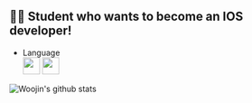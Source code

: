 ## 🤴🏻 Student who wants to become an IOS developer!

* Language   
<image src="https://user-images.githubusercontent.com/25768897/110124648-b154e800-7e05-11eb-80b3-0c49f508f9d4.png" height = "30"> <image src="https://user-images.githubusercontent.com/25768897/110124878-fe38be80-7e05-11eb-9d40-5dee28b2d0bb.png" height = "30">


![Woojin's github stats](https://github-readme-stats.vercel.app/api?username=MelonMania&hide=stars,contribs&theme=vue)







<!--
**MelonMania/MelonMania** is a ✨ _special_ ✨ repository because its `README.md` (this file) appears on your GitHub profile.

Here are some ideas to get you started:

- 🔭 I’m currently working on ...
- 🌱 I’m currently learning ...
- 👯 I’m looking to collaborate on ...
- 🤔 I’m looking for help with ...
- 💬 Ask me about ...
- 📫 How to reach me: ...
- 😄 Pronouns: ...
- ⚡ Fun fact: ...
-->
